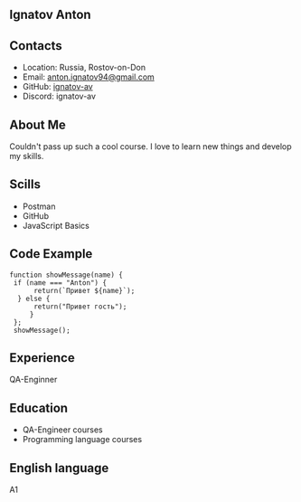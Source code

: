 ## Ignatov Anton

## Contacts

* Loсation: Russia, Rostov-on-Don
* Email: anton.ignatov94@gmail.com
* GitHub: [ignatov-av](https://github.com/ignatov-av)
* Discord: ignatov-av

## About Me

Couldn't pass up such a cool course. I love to learn new things and develop my skills.

## Scills

* Postman
* GitHub
* JavaScript Basics

## Code Example

```
function showMessage(name) {
 if (name === "Anton") {
      return(`Привет ${name}`);
  } else {
      return("Привет гость");
     }
 };
 showMessage();
```

## Experience

QA-Enginner

## Education

* QA-Engineer courses
* Programming language courses

## English language

A1
